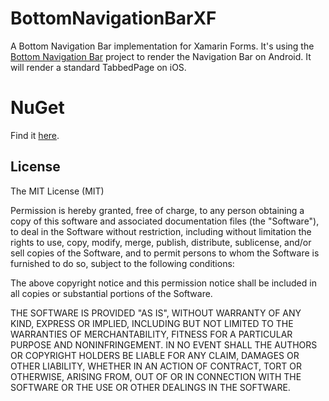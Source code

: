 # BottomNavigationBarXF

A Bottom Navigation Bar implementation for Xamarin Forms. 
It's using the [Bottom Navigation Bar](https://github.com/pocheshire/BottomNavigationBar) project to render the Navigation Bar on Android. It will render a standard TabbedPage on iOS.

# NuGet

Find it [here](https://www.nuget.org/packages/ThriveGmbH.BottomNavigationBar.XF/).

## License

The MIT License (MIT)

Permission is hereby granted, free of charge, to any person obtaining a copy
of this software and associated documentation files (the "Software"), to deal
in the Software without restriction, including without limitation the rights
to use, copy, modify, merge, publish, distribute, sublicense, and/or sell
copies of the Software, and to permit persons to whom the Software is
furnished to do so, subject to the following conditions:

The above copyright notice and this permission notice shall be included in all
copies or substantial portions of the Software.

THE SOFTWARE IS PROVIDED "AS IS", WITHOUT WARRANTY OF ANY KIND, EXPRESS OR
IMPLIED, INCLUDING BUT NOT LIMITED TO THE WARRANTIES OF MERCHANTABILITY,
FITNESS FOR A PARTICULAR PURPOSE AND NONINFRINGEMENT. IN NO EVENT SHALL THE
AUTHORS OR COPYRIGHT HOLDERS BE LIABLE FOR ANY CLAIM, DAMAGES OR OTHER
LIABILITY, WHETHER IN AN ACTION OF CONTRACT, TORT OR OTHERWISE, ARISING FROM,
OUT OF OR IN CONNECTION WITH THE SOFTWARE OR THE USE OR OTHER DEALINGS IN THE
SOFTWARE.
